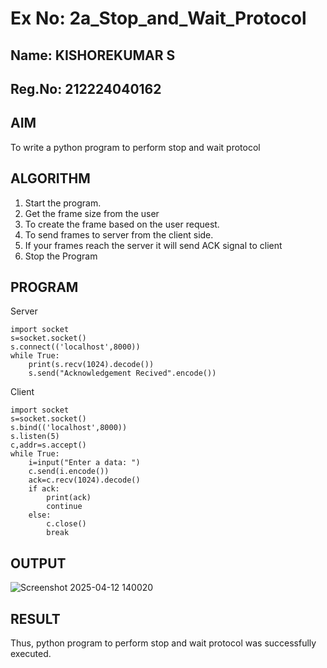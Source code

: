 # Ex No: 2a_Stop_and_Wait_Protocol
## Name: KISHOREKUMAR S
## Reg.No: 212224040162
## AIM
To write a python program to perform stop and wait protocol
## ALGORITHM
1. Start the program.
2. Get the frame size from the user
3. To create the frame based on the user request.
4. To send frames to server from the client side.
5. If your frames reach the server it will send ACK signal to client
6. Stop the Program
## PROGRAM
Server
```
import socket
s=socket.socket()
s.connect(('localhost',8000))
while True:
    print(s.recv(1024).decode())
    s.send("Acknowledgement Recived".encode())
```
Client
```
import socket
s=socket.socket()
s.bind(('localhost',8000))
s.listen(5)
c,addr=s.accept()
while True:
    i=input("Enter a data: ")
    c.send(i.encode())
    ack=c.recv(1024).decode()
    if ack:
        print(ack)
        continue
    else:
        c.close()
        break
```
## OUTPUT
![Screenshot 2025-04-12 140020](https://github.com/user-attachments/assets/cd1b5f91-0fd7-4e8c-a76b-1b9b9ee61d5d)

## RESULT
Thus, python program to perform stop and wait protocol was successfully executed.
